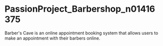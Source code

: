 # PassionProject_Barbershop_n01416375
Barber's Cave is an online appointment booking system that allows users to make an appointment with their barbers online.

